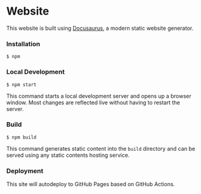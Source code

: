 # Website

This website is built using [Docusaurus](https://docusaurus.io/), a modern static website generator.

### Installation

```
$ npm
```

### Local Development

```
$ npm start
```

This command starts a local development server and opens up a browser window. Most changes are reflected live without having to restart the server.

### Build

```
$ npm build
```

This command generates static content into the `build` directory and can be served using any static contents hosting service.

### Deployment

This site will autodeploy to GitHub Pages based on GitHub Actions.
